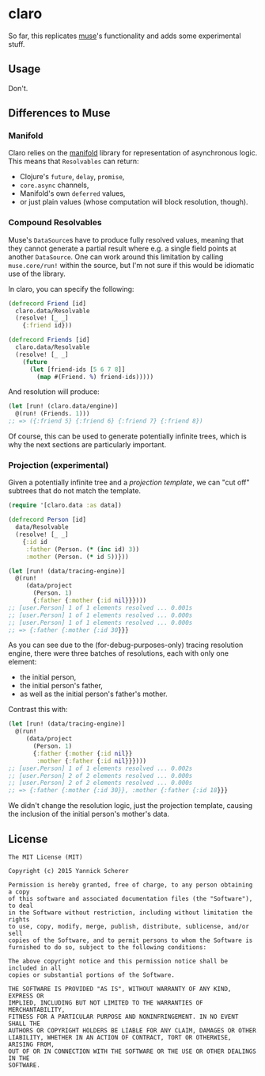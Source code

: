 # claro

So far, this replicates [muse][muse]'s functionality and adds some experimental
stuff.

[muse]: https://github.com/kachayev/muse

## Usage

Don't.

## Differences to Muse

### Manifold

Claro relies on the [manifold](https://github.com/ztellman/manifold) library for
representation of asynchronous logic. This means that `Resolvables` can return:

- Clojure's `future`, `delay`, `promise`,
- `core.async` channels,
- Manifold's own `deferred` values,
- or just plain values (whose computation will block resolution, though).

### Compound Resolvables

Muse's `DataSource`s have to produce fully resolved values, meaning that they
cannot generate a partial result where e.g. a single field points at another
`DataSource`. One can work around this limitation by calling `muse.core/run!`
within the source, but I'm not sure if this would be idiomatic use of the
library.

In claro, you can specify the following:

```clojure
(defrecord Friend [id]
  claro.data/Resolvable
  (resolve! [_ _]
    {:friend id}))

(defrecord Friends [id]
  claro.data/Resolvable
  (resolve! [_ _]
    (future
      (let [friend-ids [5 6 7 8]]
        (map #(Friend. %) friend-ids)))))
```

And resolution will produce:

```clojure
(let [run! (claro.data/engine)]
  @(run! (Friends. 1)))
;; => ({:friend 5} {:friend 6} {:friend 7} {:friend 8})
```

Of course, this can be used to generate potentially infinite trees, which is why
the next sections are particularly important.

### Projection (experimental)

Given a potentially infinite tree and a _projection template_, we can "cut off"
subtrees that do not match the template.

```clojure
(require '[claro.data :as data])

(defrecord Person [id]
  data/Resolvable
  (resolve! [_ _]
    {:id id
     :father (Person. (* (inc id) 3))
     :mother (Person. (* id 5))}))

(let [run! (data/tracing-engine)]
  @(run!
     (data/project
       (Person. 1)
       {:father {:mother {:id nil}}})))
;; [user.Person] 1 of 1 elements resolved ... 0.001s
;; [user.Person] 1 of 1 elements resolved ... 0.000s
;; [user.Person] 1 of 1 elements resolved ... 0.000s
;; => {:father {:mother {:id 30}}}
```

As you can see due to the (for-debug-purposes-only) tracing resolution engine,
there were three batches of resolutions, each with only one element:

- the initial person,
- the initial person's father,
- as well as the initial person's father's mother.

Contrast this with:

```clojure
(let [run! (data/tracing-engine)]
  @(run!
     (data/project
       (Person. 1)
       {:father {:mother {:id nil}}
        :mother {:father {:id nil}}})))
;; [user.Person] 1 of 1 elements resolved ... 0.002s
;; [user.Person] 2 of 2 elements resolved ... 0.000s
;; [user.Person] 2 of 2 elements resolved ... 0.000s
;; => {:father {:mother {:id 30}}, :mother {:father {:id 18}}}
```

We didn't change the resolution logic, just the projection template, causing
the inclusion of the initial person's mother's data.

## License

```
The MIT License (MIT)

Copyright (c) 2015 Yannick Scherer

Permission is hereby granted, free of charge, to any person obtaining a copy
of this software and associated documentation files (the "Software"), to deal
in the Software without restriction, including without limitation the rights
to use, copy, modify, merge, publish, distribute, sublicense, and/or sell
copies of the Software, and to permit persons to whom the Software is
furnished to do so, subject to the following conditions:

The above copyright notice and this permission notice shall be included in all
copies or substantial portions of the Software.

THE SOFTWARE IS PROVIDED "AS IS", WITHOUT WARRANTY OF ANY KIND, EXPRESS OR
IMPLIED, INCLUDING BUT NOT LIMITED TO THE WARRANTIES OF MERCHANTABILITY,
FITNESS FOR A PARTICULAR PURPOSE AND NONINFRINGEMENT. IN NO EVENT SHALL THE
AUTHORS OR COPYRIGHT HOLDERS BE LIABLE FOR ANY CLAIM, DAMAGES OR OTHER
LIABILITY, WHETHER IN AN ACTION OF CONTRACT, TORT OR OTHERWISE, ARISING FROM,
OUT OF OR IN CONNECTION WITH THE SOFTWARE OR THE USE OR OTHER DEALINGS IN THE
SOFTWARE.
```

